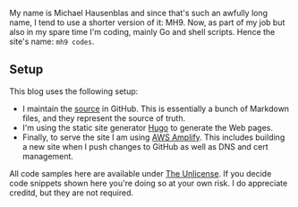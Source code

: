 My name is Michael Hausenblas and since that's such an awfully long name, I tend to use a shorter version of it: MH9. Now, as part of my job but also in my spare time I'm coding, mainly Go and shell scripts. Hence the site's name: `mh9 codes`.

## Setup

This blog uses the following setup:

- I maintain the [source](https://github.com/mhausenblas/mh9.codes) in GitHub.
  This is essentially a bunch of Markdown files, and they represent the source
  of truth.
- I'm using the static site generator [Hugo](https://gohugo.io/) to generate
  the Web pages.
- Finally, to serve the site I am using [AWS Amplify](https://aws.amazon.com/amplify/). 
  This includes building a new site when I push changes to GitHub as well as
  DNS and cert management.

All code samples here are available under [The Unlicense](https://unlicense.org/).
If you decide code snippets shown here you're doing so at your own risk. I do
appreciate creditd, but they are not required.
